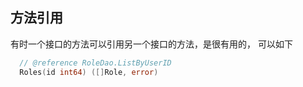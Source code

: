 ## 方法引用


有时一个接口的方法可以引用另一个接口的方法，是很有用的， 可以如下
````go
  // @reference RoleDao.ListByUserID
  Roles(id int64) ([]Role, error)
````